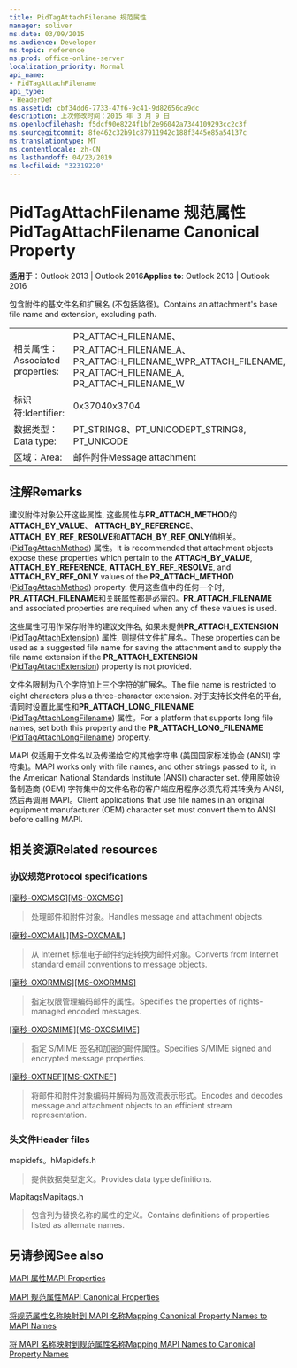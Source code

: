 ```yaml
---
title: PidTagAttachFilename 规范属性
manager: soliver
ms.date: 03/09/2015
ms.audience: Developer
ms.topic: reference
ms.prod: office-online-server
localization_priority: Normal
api_name:
- PidTagAttachFilename
api_type:
- HeaderDef
ms.assetid: cbf34dd6-7733-47f6-9c41-9d82656ca9dc
description: 上次修改时间：2015 年 3 月 9 日
ms.openlocfilehash: f5dcf90e8224f1bf2e96042a7344109293cc2c3f
ms.sourcegitcommit: 8fe462c32b91c87911942c188f3445e85a54137c
ms.translationtype: MT
ms.contentlocale: zh-CN
ms.lasthandoff: 04/23/2019
ms.locfileid: "32319220"
---
```

# <a name="pidtagattachfilename-canonical-property"></a><span data-ttu-id="ef2d6-103">PidTagAttachFilename 规范属性</span><span class="sxs-lookup"><span data-stu-id="ef2d6-103">PidTagAttachFilename Canonical Property</span></span>

  
  
<span data-ttu-id="ef2d6-104">**适用于**：Outlook 2013 | Outlook 2016</span><span class="sxs-lookup"><span data-stu-id="ef2d6-104">**Applies to**: Outlook 2013 | Outlook 2016</span></span> 
  
<span data-ttu-id="ef2d6-105">包含附件的基文件名和扩展名 (不包括路径)。</span><span class="sxs-lookup"><span data-stu-id="ef2d6-105">Contains an attachment's base file name and extension, excluding path.</span></span>
  
|||
|:-----|:-----|
|<span data-ttu-id="ef2d6-106">相关属性：</span><span class="sxs-lookup"><span data-stu-id="ef2d6-106">Associated properties:</span></span>  <br/> |<span data-ttu-id="ef2d6-107">PR_ATTACH_FILENAME、PR_ATTACH_FILENAME_A、PR_ATTACH_FILENAME_W</span><span class="sxs-lookup"><span data-stu-id="ef2d6-107">PR_ATTACH_FILENAME, PR_ATTACH_FILENAME_A, PR_ATTACH_FILENAME_W</span></span>  <br/> |
|<span data-ttu-id="ef2d6-108">标识符:</span><span class="sxs-lookup"><span data-stu-id="ef2d6-108">Identifier:</span></span>  <br/> |<span data-ttu-id="ef2d6-109">0x3704</span><span class="sxs-lookup"><span data-stu-id="ef2d6-109">0x3704</span></span>  <br/> |
|<span data-ttu-id="ef2d6-110">数据类型：</span><span class="sxs-lookup"><span data-stu-id="ef2d6-110">Data type:</span></span>  <br/> |<span data-ttu-id="ef2d6-111">PT_STRING8、PT_UNICODE</span><span class="sxs-lookup"><span data-stu-id="ef2d6-111">PT_STRING8, PT_UNICODE</span></span>  <br/> |
|<span data-ttu-id="ef2d6-112">区域：</span><span class="sxs-lookup"><span data-stu-id="ef2d6-112">Area:</span></span>  <br/> |<span data-ttu-id="ef2d6-113">邮件附件</span><span class="sxs-lookup"><span data-stu-id="ef2d6-113">Message attachment</span></span>  <br/> |
   
## <a name="remarks"></a><span data-ttu-id="ef2d6-114">注解</span><span class="sxs-lookup"><span data-stu-id="ef2d6-114">Remarks</span></span>

<span data-ttu-id="ef2d6-115">建议附件对象公开这些属性, 这些属性与**PR_ATTACH_METHOD**的**ATTACH_BY_VALUE**、 **ATTACH_BY_REFERENCE**、 **ATTACH_BY_REF_RESOLVE**和**ATTACH_BY_REF_ONLY**值相关。([PidTagAttachMethod](pidtagattachmethod-canonical-property.md)) 属性。</span><span class="sxs-lookup"><span data-stu-id="ef2d6-115">It is recommended that attachment objects expose these properties which pertain to the **ATTACH_BY_VALUE**, **ATTACH_BY_REFERENCE**, **ATTACH_BY_REF_RESOLVE**, and **ATTACH_BY_REF_ONLY** values of the **PR_ATTACH_METHOD** ([PidTagAttachMethod](pidtagattachmethod-canonical-property.md)) property.</span></span> <span data-ttu-id="ef2d6-116">使用这些值中的任何一个时, **PR_ATTACH_FILENAME**和关联属性都是必需的。</span><span class="sxs-lookup"><span data-stu-id="ef2d6-116">**PR_ATTACH_FILENAME** and associated properties are required when any of these values is used.</span></span> 
  
<span data-ttu-id="ef2d6-117">这些属性可用作保存附件的建议文件名, 如果未提供**PR_ATTACH_EXTENSION** ([PidTagAttachExtension](pidtagattachextension-canonical-property.md)) 属性, 则提供文件扩展名。</span><span class="sxs-lookup"><span data-stu-id="ef2d6-117">These properties can be used as a suggested file name for saving the attachment and to supply the file name extension if the **PR_ATTACH_EXTENSION** ([PidTagAttachExtension](pidtagattachextension-canonical-property.md)) property is not provided.</span></span> 
  
<span data-ttu-id="ef2d6-118">文件名限制为八个字符加上三个字符的扩展名。</span><span class="sxs-lookup"><span data-stu-id="ef2d6-118">The file name is restricted to eight characters plus a three-character extension.</span></span> <span data-ttu-id="ef2d6-119">对于支持长文件名的平台, 请同时设置此属性和**PR_ATTACH_LONG_FILENAME** ([PidTagAttachLongFilename](pidtagattachlongfilename-canonical-property.md)) 属性。</span><span class="sxs-lookup"><span data-stu-id="ef2d6-119">For a platform that supports long file names, set both this property and the **PR_ATTACH_LONG_FILENAME** ([PidTagAttachLongFilename](pidtagattachlongfilename-canonical-property.md)) property.</span></span> 
  
<span data-ttu-id="ef2d6-120">MAPI 仅适用于文件名以及传递给它的其他字符串 (美国国家标准协会 (ANSI) 字符集)。</span><span class="sxs-lookup"><span data-stu-id="ef2d6-120">MAPI works only with file names, and other strings passed to it, in the American National Standards Institute (ANSI) character set.</span></span> <span data-ttu-id="ef2d6-121">使用原始设备制造商 (OEM) 字符集中的文件名称的客户端应用程序必须先将其转换为 ANSI, 然后再调用 MAPI。</span><span class="sxs-lookup"><span data-stu-id="ef2d6-121">Client applications that use file names in an original equipment manufacturer (OEM) character set must convert them to ANSI before calling MAPI.</span></span> 
  
## <a name="related-resources"></a><span data-ttu-id="ef2d6-122">相关资源</span><span class="sxs-lookup"><span data-stu-id="ef2d6-122">Related resources</span></span>

### <a name="protocol-specifications"></a><span data-ttu-id="ef2d6-123">协议规范</span><span class="sxs-lookup"><span data-stu-id="ef2d6-123">Protocol specifications</span></span>

<span data-ttu-id="ef2d6-124">[[毫秒-OXCMSG]](https://msdn.microsoft.com/library/7fd7ec40-deec-4c06-9493-1bc06b349682%28Office.15%29.aspx)</span><span class="sxs-lookup"><span data-stu-id="ef2d6-124">[[MS-OXCMSG]](https://msdn.microsoft.com/library/7fd7ec40-deec-4c06-9493-1bc06b349682%28Office.15%29.aspx)</span></span>
  
> <span data-ttu-id="ef2d6-125">处理邮件和附件对象。</span><span class="sxs-lookup"><span data-stu-id="ef2d6-125">Handles message and attachment objects.</span></span>
    
<span data-ttu-id="ef2d6-126">[[毫秒-OXCMAIL]](https://msdn.microsoft.com/library/b60d48db-183f-4bf5-a908-f584e62cb2d4%28Office.15%29.aspx)</span><span class="sxs-lookup"><span data-stu-id="ef2d6-126">[[MS-OXCMAIL]](https://msdn.microsoft.com/library/b60d48db-183f-4bf5-a908-f584e62cb2d4%28Office.15%29.aspx)</span></span>
  
> <span data-ttu-id="ef2d6-127">从 Internet 标准电子邮件约定转换为邮件对象。</span><span class="sxs-lookup"><span data-stu-id="ef2d6-127">Converts from Internet standard email conventions to message objects.</span></span>
    
<span data-ttu-id="ef2d6-128">[[毫秒-OXORMMS]](https://msdn.microsoft.com/library/a121dda4-48f3-41f8-b12f-170f533038bb%28Office.15%29.aspx)</span><span class="sxs-lookup"><span data-stu-id="ef2d6-128">[[MS-OXORMMS]](https://msdn.microsoft.com/library/a121dda4-48f3-41f8-b12f-170f533038bb%28Office.15%29.aspx)</span></span>
  
> <span data-ttu-id="ef2d6-129">指定权限管理编码邮件的属性。</span><span class="sxs-lookup"><span data-stu-id="ef2d6-129">Specifies the properties of rights-managed encoded messages.</span></span>
    
<span data-ttu-id="ef2d6-130">[[毫秒-OXOSMIME]](https://msdn.microsoft.com/library/bb17d126-d211-462c-8cd3-454ed33c8746%28Office.15%29.aspx)</span><span class="sxs-lookup"><span data-stu-id="ef2d6-130">[[MS-OXOSMIME]](https://msdn.microsoft.com/library/bb17d126-d211-462c-8cd3-454ed33c8746%28Office.15%29.aspx)</span></span>
  
> <span data-ttu-id="ef2d6-131">指定 S/MIME 签名和加密的邮件属性。</span><span class="sxs-lookup"><span data-stu-id="ef2d6-131">Specifies S/MIME signed and encrypted message properties.</span></span>
    
<span data-ttu-id="ef2d6-132">[[毫秒-OXTNEF]](https://msdn.microsoft.com/library/1f0544d7-30b7-4194-b58f-adc82f3763bb%28Office.15%29.aspx)</span><span class="sxs-lookup"><span data-stu-id="ef2d6-132">[[MS-OXTNEF]](https://msdn.microsoft.com/library/1f0544d7-30b7-4194-b58f-adc82f3763bb%28Office.15%29.aspx)</span></span>
  
> <span data-ttu-id="ef2d6-133">将邮件和附件对象编码并解码为高效流表示形式。</span><span class="sxs-lookup"><span data-stu-id="ef2d6-133">Encodes and decodes message and attachment objects to an efficient stream representation.</span></span>
    
### <a name="header-files"></a><span data-ttu-id="ef2d6-134">头文件</span><span class="sxs-lookup"><span data-stu-id="ef2d6-134">Header files</span></span>

<span data-ttu-id="ef2d6-135">mapidefs。h</span><span class="sxs-lookup"><span data-stu-id="ef2d6-135">Mapidefs.h</span></span>
  
> <span data-ttu-id="ef2d6-136">提供数据类型定义。</span><span class="sxs-lookup"><span data-stu-id="ef2d6-136">Provides data type definitions.</span></span>
    
<span data-ttu-id="ef2d6-137">Mapitags</span><span class="sxs-lookup"><span data-stu-id="ef2d6-137">Mapitags.h</span></span>
  
> <span data-ttu-id="ef2d6-138">包含列为替换名称的属性的定义。</span><span class="sxs-lookup"><span data-stu-id="ef2d6-138">Contains definitions of properties listed as alternate names.</span></span>
    
## <a name="see-also"></a><span data-ttu-id="ef2d6-139">另请参阅</span><span class="sxs-lookup"><span data-stu-id="ef2d6-139">See also</span></span>



[<span data-ttu-id="ef2d6-140">MAPI 属性</span><span class="sxs-lookup"><span data-stu-id="ef2d6-140">MAPI Properties</span></span>](mapi-properties.md)
  
[<span data-ttu-id="ef2d6-141">MAPI 规范属性</span><span class="sxs-lookup"><span data-stu-id="ef2d6-141">MAPI Canonical Properties</span></span>](mapi-canonical-properties.md)
  
[<span data-ttu-id="ef2d6-142">将规范属性名称映射到 MAPI 名称</span><span class="sxs-lookup"><span data-stu-id="ef2d6-142">Mapping Canonical Property Names to MAPI Names</span></span>](mapping-canonical-property-names-to-mapi-names.md)
  
[<span data-ttu-id="ef2d6-143">将 MAPI 名称映射到规范属性名称</span><span class="sxs-lookup"><span data-stu-id="ef2d6-143">Mapping MAPI Names to Canonical Property Names</span></span>](mapping-mapi-names-to-canonical-property-names.md)

